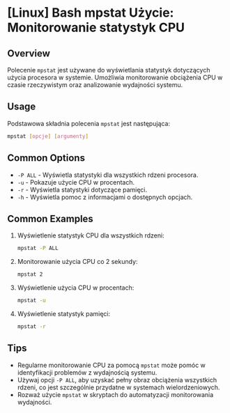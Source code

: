 # [Linux] Bash mpstat Użycie: Monitorowanie statystyk CPU

## Overview
Polecenie `mpstat` jest używane do wyświetlania statystyk dotyczących użycia procesora w systemie. Umożliwia monitorowanie obciążenia CPU w czasie rzeczywistym oraz analizowanie wydajności systemu.

## Usage
Podstawowa składnia polecenia `mpstat` jest następująca:

```bash
mpstat [opcje] [argumenty]
```

## Common Options
- `-P ALL` - Wyświetla statystyki dla wszystkich rdzeni procesora.
- `-u` - Pokazuje użycie CPU w procentach.
- `-r` - Wyświetla statystyki dotyczące pamięci.
- `-h` - Wyświetla pomoc z informacjami o dostępnych opcjach.

## Common Examples
1. Wyświetlenie statystyk CPU dla wszystkich rdzeni:
   ```bash
   mpstat -P ALL
   ```

2. Monitorowanie użycia CPU co 2 sekundy:
   ```bash
   mpstat 2
   ```

3. Wyświetlenie użycia CPU w procentach:
   ```bash
   mpstat -u
   ```

4. Wyświetlenie statystyk pamięci:
   ```bash
   mpstat -r
   ```

## Tips
- Regularne monitorowanie CPU za pomocą `mpstat` może pomóc w identyfikacji problemów z wydajnością systemu.
- Używaj opcji `-P ALL`, aby uzyskać pełny obraz obciążenia wszystkich rdzeni, co jest szczególnie przydatne w systemach wielordzeniowych.
- Rozważ użycie `mpstat` w skryptach do automatyzacji monitorowania wydajności.